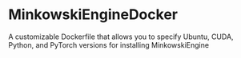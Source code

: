 # MinkowskiEngineDocker
A customizable Dockerfile that allows you to specify Ubuntu, CUDA, Python, and PyTorch versions for installing MinkowskiEngine
